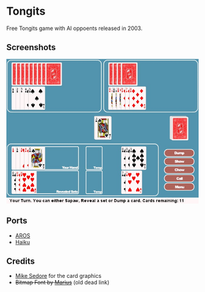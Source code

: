 # Tongits

Free Tongits game with AI oppoents released in 2003.

## Screenshots

![](screenshots/1.jpg)

## Ports

* [AROS](http://arosworld.org/news.php?readmore=305)
* [Haiku](http://clasquin-johnson.co.za/michel/haiku/blog/2017/repo-update---very-late.html)

## Credits

* [Mike Sedore](http://www.mikesedore.com/) for the card graphics
* ~~Bitmap Font by [Marius](http://cone3d.gamedev.net/)~~ (old dead link)

